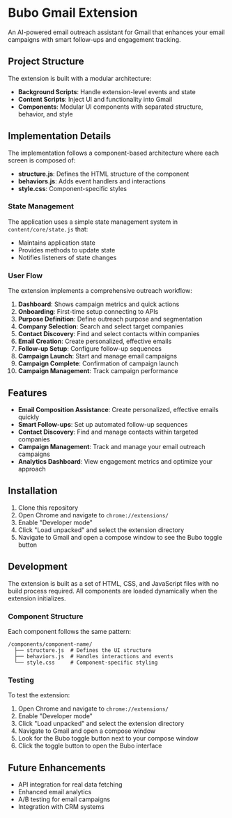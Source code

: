 # Bubo Gmail Extension

An AI-powered email outreach assistant for Gmail that enhances your email campaigns with smart follow-ups and engagement tracking.

## Project Structure

The extension is built with a modular architecture:

- **Background Scripts**: Handle extension-level events and state
- **Content Scripts**: Inject UI and functionality into Gmail
- **Components**: Modular UI components with separated structure, behavior, and style

## Implementation Details

The implementation follows a component-based architecture where each screen is composed of:

- **structure.js**: Defines the HTML structure of the component
- **behaviors.js**: Adds event handlers and interactions
- **style.css**: Component-specific styles

### State Management

The application uses a simple state management system in `content/core/state.js` that:

- Maintains application state
- Provides methods to update state
- Notifies listeners of state changes

### User Flow

The extension implements a comprehensive outreach workflow:

1. **Dashboard**: Shows campaign metrics and quick actions
2. **Onboarding**: First-time setup connecting to APIs
3. **Purpose Definition**: Define outreach purpose and segmentation
4. **Company Selection**: Search and select target companies
5. **Contact Discovery**: Find and select contacts within companies
6. **Email Creation**: Create personalized, effective emails
7. **Follow-up Setup**: Configure follow-up sequences
8. **Campaign Launch**: Start and manage email campaigns
9. **Campaign Complete**: Confirmation of campaign launch
10. **Campaign Management**: Track campaign performance

## Features

- **Email Composition Assistance**: Create personalized, effective emails quickly
- **Smart Follow-ups**: Set up automated follow-up sequences
- **Contact Discovery**: Find and manage contacts within targeted companies
- **Campaign Management**: Track and manage your email outreach campaigns
- **Analytics Dashboard**: View engagement metrics and optimize your approach

## Installation

1. Clone this repository
2. Open Chrome and navigate to `chrome://extensions/`
3. Enable "Developer mode"
4. Click "Load unpacked" and select the extension directory
5. Navigate to Gmail and open a compose window to see the Bubo toggle button

## Development

The extension is built as a set of HTML, CSS, and JavaScript files with no build process required. All components are loaded dynamically when the extension initializes.

### Component Structure

Each component follows the same pattern:

```
/components/component-name/
  ├── structure.js  # Defines the UI structure
  ├── behaviors.js  # Handles interactions and events
  └── style.css     # Component-specific styling
```

### Testing

To test the extension:

1. Open Chrome and navigate to `chrome://extensions/`
2. Enable "Developer mode"
3. Click "Load unpacked" and select the extension directory
4. Navigate to Gmail and open a compose window
5. Look for the Bubo toggle button next to your compose window
6. Click the toggle button to open the Bubo interface

## Future Enhancements

- API integration for real data fetching
- Enhanced email analytics
- A/B testing for email campaigns
- Integration with CRM systems